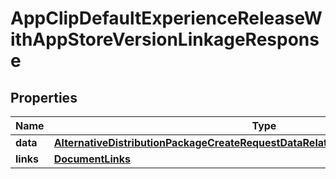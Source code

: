 

# AppClipDefaultExperienceReleaseWithAppStoreVersionLinkageResponse


## Properties

| Name | Type | Description | Notes |
|------------ | ------------- | ------------- | -------------|
|**data** | [**AlternativeDistributionPackageCreateRequestDataRelationshipsAppStoreVersionData**](AlternativeDistributionPackageCreateRequestDataRelationshipsAppStoreVersionData.md) |  |  |
|**links** | [**DocumentLinks**](DocumentLinks.md) |  |  |



